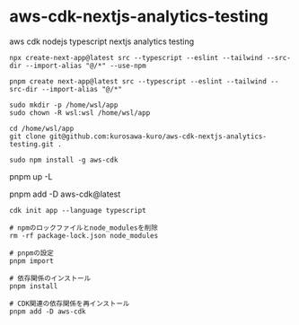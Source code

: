 # aws-cdk-nextjs-analytics-testing
aws cdk nodejs typescript nextjs analytics testing

```
npx create-next-app@latest src --typescript --eslint --tailwind --src-dir --import-alias "@/*" --use-npm
```

```
pnpm create next-app@latest src --typescript --eslint --tailwind --src-dir --import-alias "@/*"
```

```
sudo mkdir -p /home/wsl/app
sudo chown -R wsl:wsl /home/wsl/app
```

```
cd /home/wsl/app
git clone git@github.com:kurosawa-kuro/aws-cdk-nextjs-analytics-testing.git .
```

```
sudo npm install -g aws-cdk

```

pnpm up -L

pnpm add -D aws-cdk@latest

```
cdk init app --language typescript

# npmのロックファイルとnode_modulesを削除
rm -rf package-lock.json node_modules

# pnpmの設定
pnpm import

# 依存関係のインストール
pnpm install

# CDK関連の依存関係を再インストール
pnpm add -D aws-cdk
```
